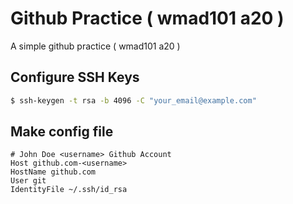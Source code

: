 # Github Practice ( wmad101 a20 )

A simple github practice ( wmad101 a20 )

## Configure SSH Keys

```bash
$ ssh-keygen -t rsa -b 4096 -C "your_email@example.com"
```

## Make config file

```
# John Doe <username> Github Account
Host github.com-<username>
HostName github.com
User git
IdentityFile ~/.ssh/id_rsa
```